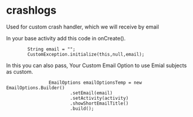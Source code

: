 # crashlogs
Used for custom crash handler, which we will receive by email

In your base activity add this code in onCreate().

```
        String email = "";
        CustomException.initialize(this,null,email);
```

In this you can also pass, Your Custom Email Option to use Emial subjects as custom.


```
                EmailOptions emailOptionsTemp = new EmailOptions.Builder()
                        .setEmail(email)
                        .setActivity(activity)
                        .showShortEmailTitle()
                        .build();
```


